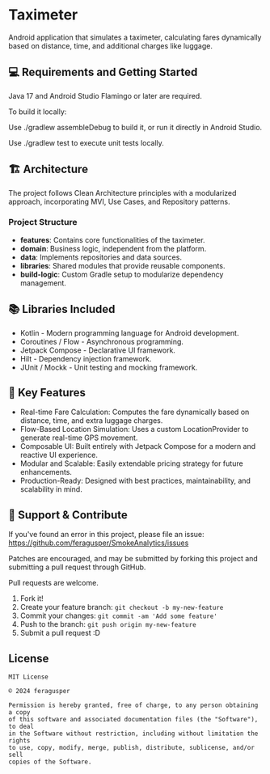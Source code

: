 # Taximeter

Android application that simulates a taximeter, calculating fares dynamically based on distance, time, and additional charges like luggage.

💻 Requirements and Getting Started
-----------------------------------

Java 17 and Android Studio Flamingo or later are required.

To build it locally:

Use ./gradlew assembleDebug to build it, or run it directly in Android Studio.

Use ./gradlew test to execute unit tests locally.

🏗️ Architecture
---------------

The project follows Clean Architecture principles with a modularized approach, incorporating MVI, Use Cases, and Repository patterns.

### Project Structure

 - **features**: Contains core functionalities of the taximeter.
 - **domain**: Business logic, independent from the platform.
 - **data**: Implements repositories and data sources.
 - **libraries**: Shared modules that provide reusable components.
 - **build-logic**: Custom Gradle setup to modularize dependency management.

📚 Libraries Included
---------------------

 - Kotlin - Modern programming language for Android development.
 - Coroutines / Flow - Asynchronous programming.
 - Jetpack Compose - Declarative UI framework.
 - Hilt - Dependency injection framework.
 - JUnit / Mockk - Unit testing and mocking framework.

🚕 Key Features
---------------

 - Real-time Fare Calculation: Computes the fare dynamically based on distance, time, and extra luggage charges.
 - Flow-Based Location Simulation: Uses a custom LocationProvider to generate real-time GPS movement.
 - Composable UI: Built entirely with Jetpack Compose for a modern and reactive UI experience.
 - Modular and Scalable: Easily extendable pricing strategy for future enhancements.
 - Production-Ready: Designed with best practices, maintainability, and scalability in mind.

🤝 Support & Contribute
-----------------------

If you've found an error in this project, please file an issue: https://github.com/feragusper/SmokeAnalytics/issues

Patches are encouraged, and may be submitted by forking this project and submitting a pull request through GitHub.

Pull requests are welcome.

1. Fork it!
2. Create your feature branch: `git checkout -b my-new-feature`
3. Commit your changes: `git commit -am 'Add some feature'`
4. Push to the branch: `git push origin my-new-feature`
5. Submit a pull request :D

## License
```
MIT License

© 2024 feragusper

Permission is hereby granted, free of charge, to any person obtaining a copy
of this software and associated documentation files (the "Software"), to deal
in the Software without restriction, including without limitation the rights
to use, copy, modify, merge, publish, distribute, sublicense, and/or sell
copies of the Software.
```